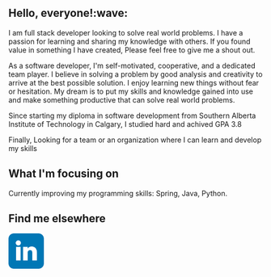<h2>Hello, everyone!:wave:</h2>

I am full stack developer looking to solve real world problems. I have a passion for learning and sharing my knowledge with others. 
If you found value in something I have created, Please feel free to give me a shout out. 

As a software developer, I'm self-motivated, cooperative, and a dedicated team player. 
I believe in solving a problem by good analysis and creativity to arrive at the best possible solution. I enjoy learning new things without fear or hesitation. My dream is to put my skills and knowledge gained into use and make something productive that can solve real world problems.

Since starting my diploma in software development from Southern Alberta Institute of Technology in Calgary, I studied hard and achived GPA 3.8

Finally, Looking for a team or an organization where I can learn and develop my skills

<h2>What I'm focusing on</h2>

Currently improving my programming skills: Spring, Java, Python.

<h2>Find me elsewhere</h2>
<a href="https://www.linkedin.com/in/akshat-sawraj-756a691b6/"><img src="index.png" height="70px"></a>
